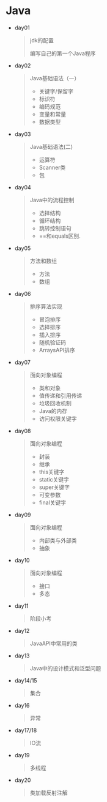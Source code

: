 # Java

- day01 

  > jdk的配置
  >
  > 编写自己的第一个Java程序

- day02

  > Java基础语法（一）
  >
  > - 关键字/保留字
  > - 标识符
  > - 编码规范
  > - 变量和常量
  > - 数据类型
  
- day03

  > Java基础语法(二)
  >
  > - 运算符
  > - Scanner类
  > - 包

- day04

  > Java中的流程控制
  >
  > - 选择结构
  > - 循环结构
  > - 跳转控制语句
  > - ==和equals区别.

- day05

  > 方法和数组
  >
  > - 方法
  > - 数组

- day06

  > 排序算法实现
  >
  > - 冒泡排序
  > - 选择排序
  > - 插入排序
  > - 随机验证码
  > - ArraysAPI排序

- day07

  > 面向对象编程
  >
  > - 类和对象
  > - 值传递和引用传递
  > - 垃圾回收机制
  > - Java的内存
  > - 访问权限关键字

- day08

  > 面向对象编程
  >
  > - 封装
  > - 继承
  > - this关键字
  > - static关键字
  > - super关键字
  > - 可变参数
  > - final关键字

- day09

  > 面向对象编程
  >
  > - 内部类与外部类
  > - 抽象
  
- day10

  > 面向对象编程
  >
  > - 接口
  > - 多态
  
- day11
  
  > 阶段小考
  
- day12

  > JavaAPI中常用的类

- day13

  > Java中的设计模式和泛型问题

- day14/15
  
  > 集合
  
- day16

  > 异常 

- day17/18

  > IO流
  
- day19
  
  > 多线程
  
- day20

  > 类加载反射注解